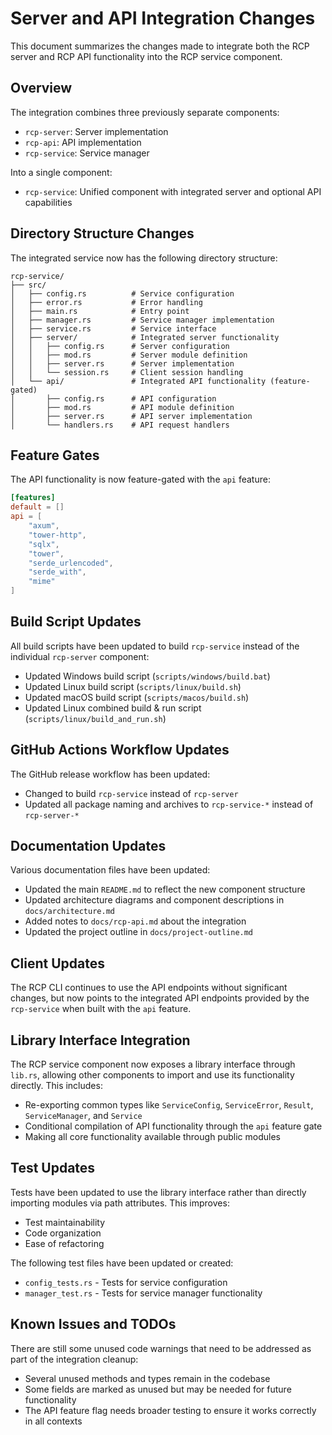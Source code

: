 # Server and API Integration Changes

This document summarizes the changes made to integrate both the RCP server and RCP API functionality into the RCP service component.

## Overview

The integration combines three previously separate components:
- `rcp-server`: Server implementation
- `rcp-api`: API implementation
- `rcp-service`: Service manager

Into a single component:
- `rcp-service`: Unified component with integrated server and optional API capabilities

## Directory Structure Changes

The integrated service now has the following directory structure:
```
rcp-service/
├── src/
│   ├── config.rs          # Service configuration
│   ├── error.rs           # Error handling
│   ├── main.rs            # Entry point
│   ├── manager.rs         # Service manager implementation
│   ├── service.rs         # Service interface
│   ├── server/            # Integrated server functionality
│   │   ├── config.rs      # Server configuration
│   │   ├── mod.rs         # Server module definition
│   │   ├── server.rs      # Server implementation
│   │   └── session.rs     # Client session handling
│   └── api/               # Integrated API functionality (feature-gated)
│       ├── config.rs      # API configuration
│       ├── mod.rs         # API module definition
│       ├── server.rs      # API server implementation
│       └── handlers.rs    # API request handlers
```

## Feature Gates

The API functionality is now feature-gated with the `api` feature:

```toml
[features]
default = []
api = [
    "axum", 
    "tower-http", 
    "sqlx", 
    "tower", 
    "serde_urlencoded", 
    "serde_with", 
    "mime"
]
```

## Build Script Updates

All build scripts have been updated to build `rcp-service` instead of the individual `rcp-server` component:

- Updated Windows build script (`scripts/windows/build.bat`)
- Updated Linux build script (`scripts/linux/build.sh`)
- Updated macOS build script (`scripts/macos/build.sh`)
- Updated Linux combined build & run script (`scripts/linux/build_and_run.sh`)

## GitHub Actions Workflow Updates

The GitHub release workflow has been updated:

- Changed to build `rcp-service` instead of `rcp-server`
- Updated all package naming and archives to `rcp-service-*` instead of `rcp-server-*`

## Documentation Updates

Various documentation files have been updated:

- Updated the main `README.md` to reflect the new component structure
- Updated architecture diagrams and component descriptions in `docs/architecture.md`
- Added notes to `docs/rcp-api.md` about the integration
- Updated the project outline in `docs/project-outline.md`

## Client Updates

The RCP CLI continues to use the API endpoints without significant changes, but now points to the integrated API endpoints provided by the `rcp-service` when built with the `api` feature.

## Library Interface Integration

The RCP service component now exposes a library interface through `lib.rs`, allowing other components to import and use its functionality directly. This includes:

- Re-exporting common types like `ServiceConfig`, `ServiceError`, `Result`, `ServiceManager`, and `Service`
- Conditional compilation of API functionality through the `api` feature gate
- Making all core functionality available through public modules

## Test Updates

Tests have been updated to use the library interface rather than directly importing modules via path attributes. This improves:

- Test maintainability
- Code organization
- Ease of refactoring

The following test files have been updated or created:
- `config_tests.rs` - Tests for service configuration
- `manager_test.rs` - Tests for service manager functionality

## Known Issues and TODOs

There are still some unused code warnings that need to be addressed as part of the integration cleanup:

- Several unused methods and types remain in the codebase
- Some fields are marked as unused but may be needed for future functionality
- The API feature flag needs broader testing to ensure it works correctly in all contexts
